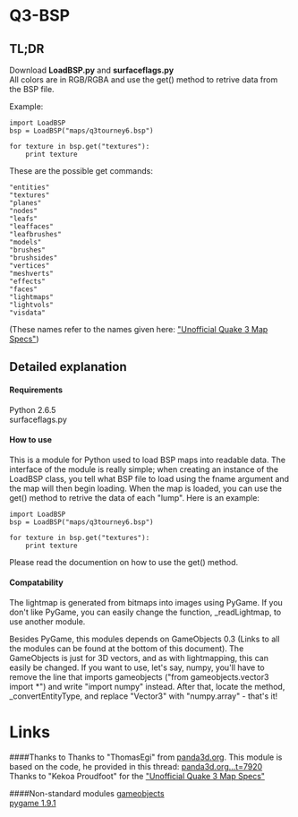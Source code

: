 Q3-BSP
======

TL;DR
------
Download **LoadBSP.py** and **surfaceflags.py**  
All colors are in RGB/RGBA and use the get() method to retrive data from the BSP file.  
  
Example:  
```
import LoadBSP
bsp = LoadBSP("maps/q3tourney6.bsp")

for texture in bsp.get("textures"):
    print texture
```
  
These are the possible get commands:  
```
"entities"
"textures"
"planes"
"nodes"
"leafs"
"leaffaces"
"leafbrushes"
"models"
"brushes"
"brushsides"
"vertices"
"meshverts"
"effects"
"faces"
"lightmaps"
"lightvols"
"visdata"
```
(These names refer to the names given here:
["Unofficial Quake 3 Map Specs"](http://www.mralligator.com/q3/))

Detailed explanation
------

#### Requirements
Python 2.6.5  
surfaceflags.py  
  
#### How to use
This is a module for Python used to load BSP maps into readable data. The interface of the module is
really simple; when creating an instance of the LoadBSP class, you tell what BSP file to load using
the fname argument and the map will then begin loading. When the map is loaded, you can
use the get() method to retrive the data of each "lump". Here is an example:  

```
import LoadBSP
bsp = LoadBSP("maps/q3tourney6.bsp")

for texture in bsp.get("textures"):
    print texture
```
  
Please read the documention on how to use the get() method.  

#### Compatability
The lightmap is generated from bitmaps into images using PyGame. If you don't like PyGame, you can
easily change the function, _readLightmap, to use another module.  
  
Besides PyGame, this modules depends on GameObjects 0.3 (Links to all the modules can be found at
the bottom of this document). The GameObjects is just for 3D vectors, and as with lightmapping, this
can easily be changed. If you want to use, let's say, numpy, you'll have to remove the line that
imports gameobjects ("from gameobjects.vector3 import *") and write "import numpy" instead. After
that, locate the method, _convertEntityType, and replace "Vector3" with "numpy.array" - that's it!  
  
  
  
Links
======
####Thanks to
Thanks to "ThomasEgi" from [panda3d.org](https://panda3d.org). This module is based on the code, he
provided in this thread: [panda3d.org...t=7920](https://www.panda3d.org/forums/viewtopic.php?t=7920)
Thanks to "Kekoa Proudfoot" for the ["Unofficial Quake 3 Map Specs"](http://www.mralligator.com/q3/)

####Non-standard modules
[gameobjects](https://pypi.python.org/pypi/gameobjects)  
[pygame 1.9.1](http://www.pygame.org/download.shtml)  
